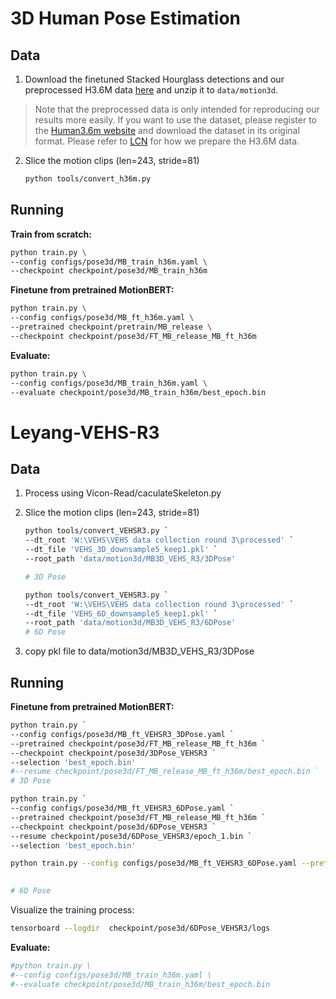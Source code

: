 # 3D Human Pose Estimation

## Data

1. Download the finetuned Stacked Hourglass detections and our preprocessed H3.6M data [here](https://1drv.ms/u/s!AvAdh0LSjEOlgU7BuUZcyafu8kzc?e=vobkjZ) and unzip it to `data/motion3d`.

  > Note that the preprocessed data is only intended for reproducing our results more easily. If you want to use the dataset, please register to the [Human3.6m website](http://vision.imar.ro/human3.6m/) and download the dataset in its original format. Please refer to [LCN](https://github.com/CHUNYUWANG/lcn-pose#data) for how we prepare the H3.6M data.

2. Slice the motion clips (len=243, stride=81)

   ```bash
   python tools/convert_h36m.py
   ```

## Running

**Train from scratch:**

```bash
python train.py \
--config configs/pose3d/MB_train_h36m.yaml \
--checkpoint checkpoint/pose3d/MB_train_h36m
```

**Finetune from pretrained MotionBERT:**

```bash
python train.py \
--config configs/pose3d/MB_ft_h36m.yaml \
--pretrained checkpoint/pretrain/MB_release \
--checkpoint checkpoint/pose3d/FT_MB_release_MB_ft_h36m
```

**Evaluate:**

```bash
python train.py \
--config configs/pose3d/MB_train_h36m.yaml \
--evaluate checkpoint/pose3d/MB_train_h36m/best_epoch.bin         
```

# Leyang-VEHS-R3

## Data

1. Process using Vicon-Read/caculateSkeleton.py
2. Slice the motion clips (len=243, stride=81)

   ```bash
   python tools/convert_VEHSR3.py `
   --dt_root 'W:\VEHS\VEHS data collection round 3\processed' `
   --dt_file 'VEHS_3D_downsample5_keep1.pkl' `
   --root_path 'data/motion3d/MB3D_VEHS_R3/3DPose'
   
   # 3D Pose
   ```
   ```bash
   python tools/convert_VEHSR3.py `
   --dt_root 'W:\VEHS\VEHS data collection round 3\processed' `
   --dt_file 'VEHS_6D_downsample5_keep1.pkl' `
   --root_path 'data/motion3d/MB3D_VEHS_R3/6DPose'
   # 6D Pose
   ```
3. copy pkl file to data/motion3d/MB3D_VEHS_R3/3DPose

## Running



**Finetune from pretrained MotionBERT:**

```bash
python train.py `
--config configs/pose3d/MB_ft_VEHSR3_3DPose.yaml `
--pretrained checkpoint/pose3d/FT_MB_release_MB_ft_h36m `
--checkpoint checkpoint/pose3d/3DPose_VEHSR3 `
--selection 'best_epoch.bin' 
#--resume checkpoint/pose3d/FT_MB_release_MB_ft_h36m/best_epoch.bin `
# 3D Pose
```

```bash
python train.py `
--config configs/pose3d/MB_ft_VEHSR3_6DPose.yaml `
--pretrained checkpoint/pose3d/FT_MB_release_MB_ft_h36m `
--checkpoint checkpoint/pose3d/6DPose_VEHSR3 `
--resume checkpoint/pose3d/6DPose_VEHSR3/epoch_1.bin `
--selection 'best_epoch.bin' 

python train.py --config configs/pose3d/MB_ft_VEHSR3_6DPose.yaml --pretrained checkpoint/pose3d/FT_MB_release_MB_ft_h36m --checkpoint checkpoint/pose3d/6DPose_VEHSR3 --resume checkpoint/pose3d/6DPose_VEHSR3/epoch_1.bin --selection 'best_epoch.bin'

 
# 6D Pose
```

Visualize the training process:
```bash
tensorboard --logdir  checkpoint/pose3d/6DPose_VEHSR3/logs
```

**Evaluate:**

```bash
#python train.py \
#--config configs/pose3d/MB_train_h36m.yaml \
#--evaluate checkpoint/pose3d/MB_train_h36m/best_epoch.bin      
```








